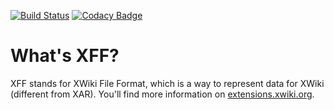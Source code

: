 [![Build Status](https://travis-ci.org/xwiki-contrib/api-xff.svg)](https://travis-ci.org/xwiki-contrib/api-xff)
[![Codacy Badge](https://api.codacy.com/project/badge/6057ae7706fc412797caab13ee0e70fa)](https://www.codacy.com/app/woshilapin/api-xff)

# What's XFF?
XFF stands for XWiki File Format, which is a way to represent data for XWiki
(different from XAR).  You'll find more information on
[extensions.xwiki.org](http://extensions.xwiki.org/xwiki/bin/view/Extension/XFF+filter).

